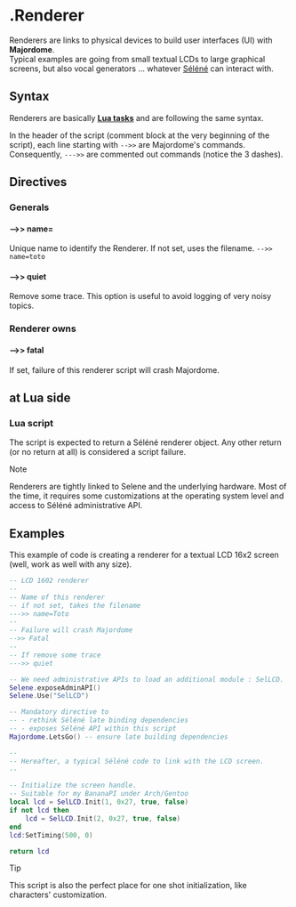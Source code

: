 # .Renderer
Renderers are links to physical devices to build user interfaces (UI) with **Majordome**.<br>
Typical examples are going from small textual LCDs to large graphical screens,
but also vocal generators ... whatever [Séléné](https://github.com/destroyedlolo/Selene) can interact with.

## Syntax

Renderers are basically **[Lua tasks](../Task(lua).md)** and are following the same syntax.

In the header of the script (comment block at the very beginning of the script), each line starting with `-->>` are Majordome's commands.<br>
Consequently, `--->>` are commented out commands (notice the 3 dashes).

## Directives

### Generals

#### -->> name=
Unique name to identify the Renderer. If not set, uses the filename.
`-->> name=toto`
#### -->> quiet
Remove some trace. This option is useful to avoid logging of very noisy topics.

### Renderer owns
#### -->> fatal
If set, failure of this renderer script will crash Majordome.

## at Lua side
### Lua script
The script is expected to return a Séléné renderer object. Any other return (or no return at all) is considered a script failure.

> [!NOTE]
> Renderers are tightly linked to Selene and the underlying hardware. Most of the time, it requires some customizations at the operating system level and access to Séléné administrative API.

## Examples
This example of code is creating a renderer for a textual LCD 16x2 screen (well, work as well with any size).

```lua
-- LCD 1602 renderer
--
-- Name of this renderer
-- if not set, takes the filename
--->> name=Toto
--
-- Failure will crash Majordome
-->> Fatal
--
-- If remove some trace
--->> quiet

-- We need administrative APIs to load an additional module : SelLCD.
Selene.exposeAdminAPI()
Selene.Use("SelLCD")

-- Mandatory directive to
-- - rethink Séléné late binding dependencies
-- - exposes Séléné API within this script
Majordome.LetsGo() -- ensure late building dependencies

--
-- Hereafter, a typical Séléné code to link with the LCD screen.
--

-- Initialize the screen handle.
-- Suitable for my BananaPI under Arch/Gentoo
local lcd = SelLCD.Init(1, 0x27, true, false)
if not lcd then
	lcd = SelLCD.Init(2, 0x27, true, false)
end
lcd:SetTiming(500, 0)

return lcd
```

> [!TIP]
> This script is also the perfect place for one shot initialization, like characters' customization. 
